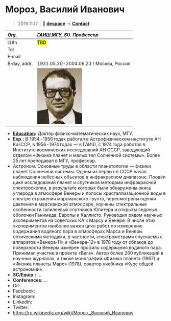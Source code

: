 # Мороз, Василий Иванович
> 2019.11.17 ┊ **🚀 [despace](index.md)** → **[Contact](contact.md)**

|*[Org.](contact.md)*|*[ГАИШ МГУ](03_sai_msu.md), SU. Профессор*|
|:--|:--|
|i18n| <mark>TBD</mark> |
|Tel| |
|E‑mail| |
|B‑day, addr.| 1931.05.20 ‑ 2004.06.23 / Москва, Россия |
|| [![](f/contact/m/moroz_001_photo_thumb.jpg)](f/contact/m/moroz_001_photo.jpg) |

   - **[Education](edu.md):** Доктор физико‑математических наук, МГУ.
   - **Exp.:** В 1954 ‑ 1956 годах работал в Астрофизическом институте АН КазССР, в 1956 ‑ 1974 годах — в ГАИШ, с 1974 года работал в Институте космических исследований АН СССР, заведующий отделом «Физика планет и малых тел Солнечной системы». Более 25 лет преподавал в МГУ, профессор.
   - Астроном. Основные труды в области планетологии — физики планет Солнечной системы. Одним из первых в СССР начал наблюдения небесных объектов в инфракрасном диапазоне. Провёл цикл исследований планет и спутников методами инфракрасной спектроскопии, в результате которых были обнаружены окись углерода в атмосфере Венеры и полосы кристаллизационной воды в спектре отражения марсианского грунта, пересмотрены оценки давления в марсианской атмосфере, изучены спектральные особенности галилеевых спутников Юпитера и открыты ледяные оболочки Ганимеда, Европы и Каллисто. Руководил рядом научных экспериментов на советских КА к Марсу и Венере. В числе этих экспериментов наиболее важен цикл работ по измерению содержания водяного пара в атмосферах Марса и Венеры оптическими методами, в частности, спектрометрами спускаемых аппаратов «Венера‑11» и «Венера‑12» в 1978 году от облаков до поверхности Венеры измерен профиль содержания водяного пара. Принимал участие в проекте «Вега». Автор более 260 публикаций в научных журналах, а также монографий «Физика планет» (1967) и «Физика планеты Марс» (1978), соавтор учебника «Курс общей астрономии».
   - **SC/Equip.:** …
   - **Conferences:** …
   - Git: …
   - Facebook: 
   - Instagram: 
   - LinkedIn: 
   - Twitter: 
   - <https://ru.wikipedia.org/wiki/Мороз,_Василий_Иванович>
